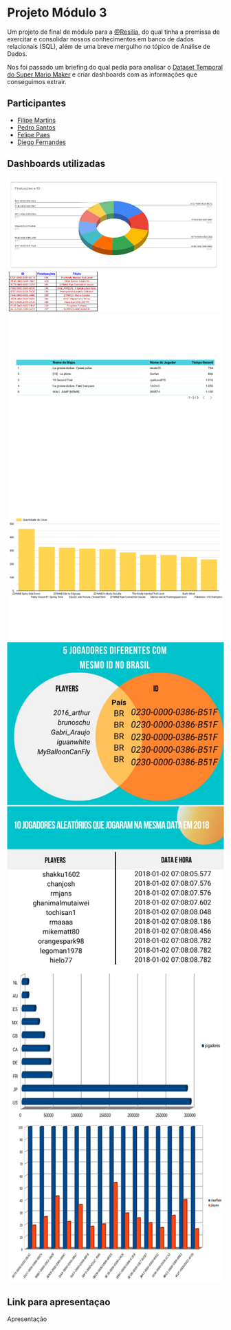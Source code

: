 <h1>Projeto Módulo 3</h1>

<p>Um projeto de final de módulo para a <a href="https://www.linkedin.com/school/resilia-educacao/">@Resilia</a>, do qual tinha a premissa de exercitar e consolidar nossos conhecimentos em banco de dados relacionais (SQL), além de uma breve mergulho no tópico de Análise de Dados.</p>

<p>Nos foi passado um briefing do qual pedia para analisar o <a href="https://www.kaggle.com/leomauro/smmnet">Dataset Temporal do Super Mario Maker</a> e criar dashboards com as informações que conseguimos extrair.</p>

<h2>Participantes</h2>
<ul>
  <li><a href="https://www.linkedin.com/in/filipe-martins-2502bb223">Filipe Martins</a></li>
  <li><a href="https://www.linkedin.com/in/pedro-santos-593824224">Pedro Santos</a></li>
  <li><a href="https://www.linkedin.com/in/flppaesdemelo/">Felipe Paes</a></li>
  <li><a href="https://www.linkedin.com/in/diego-fernandes-chagas/">Diego Fernandes</a></li>
</ul>

<h2>  Dashboards utilizadas </h2>

<img src ='./graficos/diego.png' alt =' grafico em pizza' heigt = '600' widht = '500'>
<img src ='./graficos/graficoEditadoTirandoFundoBranco.png' alt ='tempo records' heigt = '600' widht = '500'>
<img src ='./graficos/graficoLikesSemFundoBranco.png' alt =' mais likes' heigt = '600' widht = '500'>
<img src ='./graficos/jogadores de mesmo id.jpeg' alt =' id iguais' heigt = '600' widht = '500'>
<img src ='./graficos/mesmo horario de login.jpeg' alt =' horario de login igual' heigt = '600' widht = '500'>
<img src ='./graficos/paises com mais jogadores.png' alt =' rank de paises' heigt = '600' widht = '500'>
<img src ='./graficos/stars.png' alt =' quantida de estrelas' heigt = '600' widht = '500'>

<h2>  Link para apresentaçao </h2>

<p><a href="https://www.canva.com/design/DAE30UmzNnI/gIacbHb4pZ6vZoafhfwoBQ/view?utm_content=DAE30UmzNnI&utm_campaign=designshare&utm_medium=link&utm_source=publishsharelink"></a> Apresentação</p>